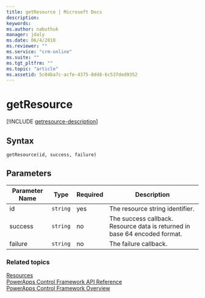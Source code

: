 ```yaml
---
title: getResource | Microsoft Docs
description: 
keywords:
ms.author: nabuthuk
manager: jdaly
ms.date: 06/4/2018
ms.reviewer: ""
ms.service: "crm-online"
ms.suite: ""
ms.tgt_pltfrm: ""
ms.topic: "article"
ms.assetid: 5c04ba7c-acfe-4375-8dd8-6c537ded9352
---
```


# getResource

[!INCLUDE [getresource-description](includes/getresource-description.md)]

## Syntax

`getResource(id, success, failure)`

## Parameters

| Parameter Name|Type|Required|Description|
| ------------- |----|--------|-----------|
|id|`string`|yes|The resource string identifier.|
|success|`string`|no|The success callback. Resource data is returned in base 64 encoded format.|
|failure|`string`|no|The failure callback.|

### Related topics

[Resources](../resources.md)<br />
[PowerApps Control Framework API Reference](../index.md)<br />
[PowerApps Control Framework Overview](../../powerapps-control-framework-overview.md)<br />
